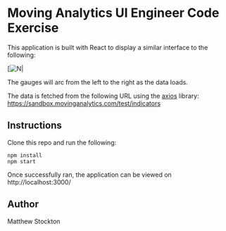 # Moving Analytics UI Engineer Code Exercise

This application is built with React to display a similar interface to the following:

[![N|](https://i.ibb.co/DrTzLnp/image-8.png)


The gauges will arc from the left to the right as the data loads.

The data is fetched from the following URL using the [axios](https://github.com/axios/axios) library: https://sandbox.movinganalytics.com/test/indicators

## Instructions
  
Clone this repo and run the following:
```
npm install
npm start
```
Once successfully ran, the application can be viewed on http://localhost:3000/

## Author
Matthew Stockton

